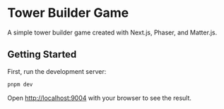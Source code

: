 # Tower Builder Game

A simple tower builder game created with Next.js, Phaser, and Matter.js.

## Getting Started

First, run the development server:

```bash
pnpm dev
```

Open [http://localhost:9004](http://localhost:9004) with your browser to see the result. 